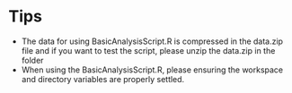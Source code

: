 # Tips

- The data for using BasicAnalysisScript.R is compressed in the data.zip file and if you want to test the script, please unzip the data.zip in the  folder
- When using the BasicAnalysisScript.R, please ensuring the workspace and directory variables are properly settled.